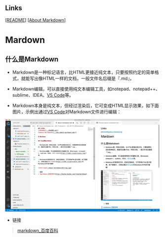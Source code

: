 ## Links
[[README](../README.md)]
[[About Markdown](<../doc/about-markdown.md>)]

# Mardown

## 什么是Markdown

- Markdown是一种标记语言，比HTML更接近纯文本，只要按照约定的简单格式，就能写出像HTML一样的文档，一般文件名后缀是『.md』。

- Markdown编辑，可以直接使用纯文本编辑工具，如notepad、notepad++、sublime、IDEA、[VS Code](https://code.visualstudio.com/)等。

- Markdown本身是纯文本，但经过渲染后，它可变成HTML显示效果，如下面图片，示例出通过[VS Code](https://code.visualstudio.com/)对Markdown文件进行编辑：

![editing](./about-markdown/editing.jpg)

- 链接
> [markdown_百度百科](https://baike.baidu.com/item/markdown)